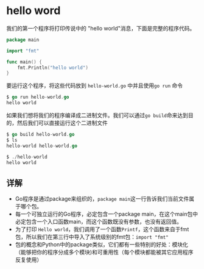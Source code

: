 # hello word
我们的第一个程序将打印传说中的 "hello world"消息，下面是完整的程序代码。

```go
package main

import "fmt"

func main() {
    fmt.Println("hello world")
}
```

要运行这个程序，将这些代码放到 `hello-world.go` 中并且使用`go run` 命令
```go
$ go run hello-world.go
hello world
```

如果我们想将我们的程序编译成二进制文件。我们可以通过`go build`命来达到目的，然后我们可以直接运行这个二进制文件
```go
$ go build hello-world.go
$ ls
hello-world	hello-world.go

$ ./hello-world
hello world

```

## 详解
* Go程序是通过package来组织的，`package main`这一行告诉我们当前文件属于哪个包。
* 每一个可独立运行的Go程序，必定包含一个package main，在这个main包中必定包含一个入口函数main，而这个函数既没有参数，也没有返回值。
* 为了打印 `Hello world`，我们调用了一个函数`Printf`，这个函数来自于fmt包，所以我们在第三行中导入了系统级别的fmt包：`import "fmt"`
* 包的概念和Python中的package类似，它们都有一些特别的好处：模块化（能够把你的程序分成多个模块)和可重用性（每个模块都能被其它应用程序反复使用）

